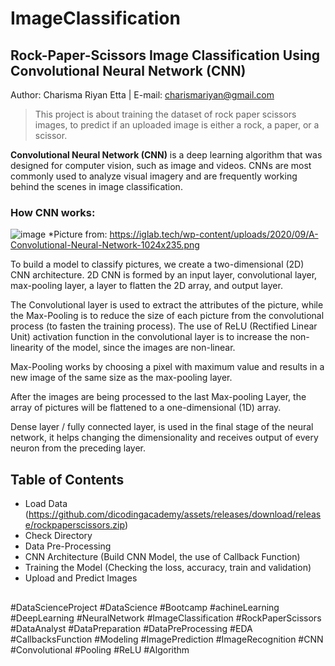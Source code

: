 # ImageClassification
## Rock-Paper-Scissors Image Classification Using Convolutional Neural Network (CNN)
Author: Charisma Riyan Etta | E-mail: charismariyan@gmail.com

> This project is about training the dataset of rock paper scissors images, to predict if an uploaded image is either a rock, a paper, or a scissor.

**Convolutional Neural Network (CNN)** is a deep learning algorithm that was designed for computer vision, such as image and videos. CNNs are most commonly used to analyze visual imagery and are frequently working behind the scenes in image classification.

### **How CNN works:**
![image](https://user-images.githubusercontent.com/96250221/146399281-36c1f90d-408c-455f-b737-1376520a4069.png)
*Picture from: https://iglab.tech/wp-content/uploads/2020/09/A-Convolutional-Neural-Network-1024x235.png

To build a model to classify pictures, we create a two-dimensional (2D) CNN architecture. 2D CNN is formed by an input layer, convolutional layer, max-pooling layer, a layer to flatten the 2D array, and output layer.

The Convolutional layer is used to extract the attributes of the picture, while the Max-Pooling is to reduce the size of each picture from the convolutional process (to fasten the training process).
The use of ReLU (Rectified Linear Unit) activation function in the convolutional layer is to increase the non-linearity of the model, since the images are non-linear.

Max-Pooling works by choosing a pixel with maximum value and results in a new image of the same size as the max-pooling layer.

After the images are being processed to the last Max-pooling Layer, the array of pictures will be flattened to a one-dimensional (1D) array.

Dense layer / fully connected layer, is used in the final stage of the neural network, it helps changing the dimensionality and receives output of every neuron from the preceding layer.

## Table of Contents
- Load Data (https://github.com/dicodingacademy/assets/releases/download/release/rockpaperscissors.zip)
- Check Directory
- Data Pre-Processing
- CNN Architecture (Build CNN Model, the use of Callback Function)
- Training the Model (Checking the loss, accuracy, train and validation)
- Upload and Predict Images

##
#DataScienceProject #DataScience #Bootcamp #achineLearning #DeepLearning #NeuralNetwork #ImageClassification #RockPaperScissors #DataAnalyst #DataPreparation #DataPreProcessing #EDA #CallbacksFunction #Modeling #ImagePrediction #ImageRecognition #CNN #Convolutional #Pooling #ReLU #Algorithm 
